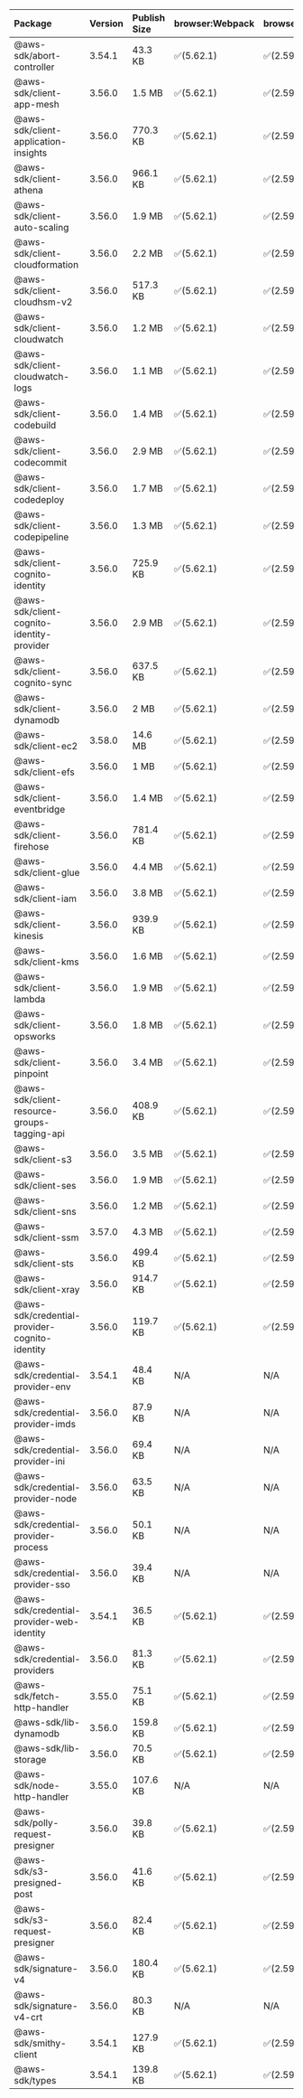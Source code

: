 | Package | Version | Publish Size | browser:Webpack | browser:Rollup | browser:EsBuild |
| :------ | :------ | :----------- | :------ | :----- | :------- |
|@aws-sdk/abort-controller|3.54.1|43.3 KB|✅(5.62.1)|✅(2.59.0)|✅(0.13.12)|
|@aws-sdk/client-app-mesh|3.56.0|1.5 MB|✅(5.62.1)|✅(2.59.0)|✅(0.13.12)|
|@aws-sdk/client-application-insights|3.56.0|770.3 KB|✅(5.62.1)|✅(2.59.0)|✅(0.13.12)|
|@aws-sdk/client-athena|3.56.0|966.1 KB|✅(5.62.1)|✅(2.59.0)|✅(0.13.12)|
|@aws-sdk/client-auto-scaling|3.56.0|1.9 MB|✅(5.62.1)|✅(2.59.0)|✅(0.13.12)|
|@aws-sdk/client-cloudformation|3.56.0|2.2 MB|✅(5.62.1)|✅(2.59.0)|✅(0.13.12)|
|@aws-sdk/client-cloudhsm-v2|3.56.0|517.3 KB|✅(5.62.1)|✅(2.59.0)|✅(0.13.12)|
|@aws-sdk/client-cloudwatch|3.56.0|1.2 MB|✅(5.62.1)|✅(2.59.0)|✅(0.13.12)|
|@aws-sdk/client-cloudwatch-logs|3.56.0|1.1 MB|✅(5.62.1)|✅(2.59.0)|✅(0.13.12)|
|@aws-sdk/client-codebuild|3.56.0|1.4 MB|✅(5.62.1)|✅(2.59.0)|✅(0.13.12)|
|@aws-sdk/client-codecommit|3.56.0|2.9 MB|✅(5.62.1)|✅(2.59.0)|✅(0.13.12)|
|@aws-sdk/client-codedeploy|3.56.0|1.7 MB|✅(5.62.1)|✅(2.59.0)|✅(0.13.12)|
|@aws-sdk/client-codepipeline|3.56.0|1.3 MB|✅(5.62.1)|✅(2.59.0)|✅(0.13.12)|
|@aws-sdk/client-cognito-identity|3.56.0|725.9 KB|✅(5.62.1)|✅(2.59.0)|✅(0.13.12)|
|@aws-sdk/client-cognito-identity-provider|3.56.0|2.9 MB|✅(5.62.1)|✅(2.59.0)|✅(0.13.12)|
|@aws-sdk/client-cognito-sync|3.56.0|637.5 KB|✅(5.62.1)|✅(2.59.0)|✅(0.13.12)|
|@aws-sdk/client-dynamodb|3.56.0|2 MB|✅(5.62.1)|✅(2.59.0)|✅(0.13.12)|
|@aws-sdk/client-ec2|3.58.0|14.6 MB|✅(5.62.1)|✅(2.59.0)|✅(0.13.12)|
|@aws-sdk/client-efs|3.56.0|1 MB|✅(5.62.1)|✅(2.59.0)|✅(0.13.12)|
|@aws-sdk/client-eventbridge|3.56.0|1.4 MB|✅(5.62.1)|✅(2.59.0)|✅(0.13.12)|
|@aws-sdk/client-firehose|3.56.0|781.4 KB|✅(5.62.1)|✅(2.59.0)|✅(0.13.12)|
|@aws-sdk/client-glue|3.56.0|4.4 MB|✅(5.62.1)|✅(2.59.0)|✅(0.13.12)|
|@aws-sdk/client-iam|3.56.0|3.8 MB|✅(5.62.1)|✅(2.59.0)|✅(0.13.12)|
|@aws-sdk/client-kinesis|3.56.0|939.9 KB|✅(5.62.1)|✅(2.59.0)|✅(0.13.12)|
|@aws-sdk/client-kms|3.56.0|1.6 MB|✅(5.62.1)|✅(2.59.0)|✅(0.13.12)|
|@aws-sdk/client-lambda|3.56.0|1.9 MB|✅(5.62.1)|✅(2.59.0)|✅(0.13.12)|
|@aws-sdk/client-opsworks|3.56.0|1.8 MB|✅(5.62.1)|✅(2.59.0)|✅(0.13.12)|
|@aws-sdk/client-pinpoint|3.56.0|3.4 MB|✅(5.62.1)|✅(2.59.0)|✅(0.13.12)|
|@aws-sdk/client-resource-groups-tagging-api|3.56.0|408.9 KB|✅(5.62.1)|✅(2.59.0)|✅(0.13.12)|
|@aws-sdk/client-s3|3.56.0|3.5 MB|✅(5.62.1)|✅(2.59.0)|✅(0.13.12)|
|@aws-sdk/client-ses|3.56.0|1.9 MB|✅(5.62.1)|✅(2.59.0)|✅(0.13.12)|
|@aws-sdk/client-sns|3.56.0|1.2 MB|✅(5.62.1)|✅(2.59.0)|✅(0.13.12)|
|@aws-sdk/client-ssm|3.57.0|4.3 MB|✅(5.62.1)|✅(2.59.0)|✅(0.13.12)|
|@aws-sdk/client-sts|3.56.0|499.4 KB|✅(5.62.1)|✅(2.59.0)|✅(0.13.12)|
|@aws-sdk/client-xray|3.56.0|914.7 KB|✅(5.62.1)|✅(2.59.0)|✅(0.13.12)|
|@aws-sdk/credential-provider-cognito-identity|3.56.0|119.7 KB|✅(5.62.1)|✅(2.59.0)|✅(0.13.12)|
|@aws-sdk/credential-provider-env|3.54.1|48.4 KB|N/A|N/A|N/A|
|@aws-sdk/credential-provider-imds|3.56.0|87.9 KB|N/A|N/A|N/A|
|@aws-sdk/credential-provider-ini|3.56.0|69.4 KB|N/A|N/A|N/A|
|@aws-sdk/credential-provider-node|3.56.0|63.5 KB|N/A|N/A|N/A|
|@aws-sdk/credential-provider-process|3.56.0|50.1 KB|N/A|N/A|N/A|
|@aws-sdk/credential-provider-sso|3.56.0|39.4 KB|N/A|N/A|N/A|
|@aws-sdk/credential-provider-web-identity|3.54.1|36.5 KB|✅(5.62.1)|✅(2.59.0)|✅(0.13.12)|
|@aws-sdk/credential-providers|3.56.0|81.3 KB|✅(5.62.1)|✅(2.59.0)|✅(0.13.12)|
|@aws-sdk/fetch-http-handler|3.55.0|75.1 KB|✅(5.62.1)|✅(2.59.0)|✅(0.13.12)|
|@aws-sdk/lib-dynamodb|3.56.0|159.8 KB|✅(5.62.1)|✅(2.59.0)|✅(0.13.12)|
|@aws-sdk/lib-storage|3.56.0|70.5 KB|✅(5.62.1)|✅(2.59.0)|✅(0.13.12)|
|@aws-sdk/node-http-handler|3.55.0|107.6 KB|N/A|N/A|N/A|
|@aws-sdk/polly-request-presigner|3.56.0|39.8 KB|✅(5.62.1)|✅(2.59.0)|✅(0.13.12)|
|@aws-sdk/s3-presigned-post|3.56.0|41.6 KB|✅(5.62.1)|✅(2.59.0)|✅(0.13.12)|
|@aws-sdk/s3-request-presigner|3.56.0|82.4 KB|✅(5.62.1)|✅(2.59.0)|✅(0.13.12)|
|@aws-sdk/signature-v4|3.56.0|180.4 KB|✅(5.62.1)|✅(2.59.0)|✅(0.13.12)|
|@aws-sdk/signature-v4-crt|3.56.0|80.3 KB|N/A|N/A|N/A|
|@aws-sdk/smithy-client|3.54.1|127.9 KB|✅(5.62.1)|✅(2.59.0)|✅(0.13.12)|
|@aws-sdk/types|3.54.1|139.8 KB|✅(5.62.1)|✅(2.59.0)|✅(0.13.12)|
